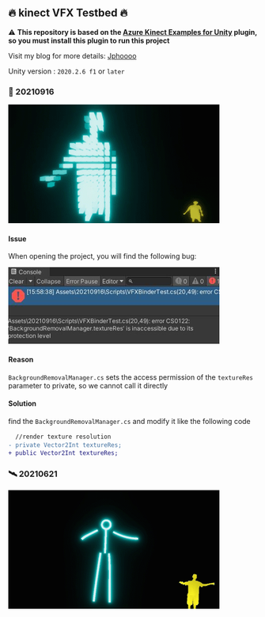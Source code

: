 ## 🔥 kinect VFX Testbed 🔥

⚠️ <b>This repository is based on the [Azure Kinect Examples for Unity](https://assetstore.unity.com/packages/tools/integration/azure-kinect-examples-for-unity-149700?locale=zh-CN#content) plugin, so you must install this plugin to run this project</b>

Visit my blog for more details: [Jphoooo](https://jphoooo.github.io/posts/Unity-Kinect.html)

Unity version : `2020.2.6 f1` or `later`

### 🧊 20210916

![20210916-preview](https://github.com/JpHoooo/unity-kinect-testbed/blob/master/Recordings/20210916-preview.gif)

#### Issue

When opening the project, you will find the following bug:

![20210916-bug](https://github.com/JpHoooo/unity-kinect-testbed/blob/master/Recordings/20210916-bug.jpg)

#### Reason

`BackgroundRemovalManager.cs` sets the access permission of the `textureRes` parameter to private, so we cannot call it directly

#### Solution

find the `BackgroundRemovalManager.cs` and modify it like the following code

```diff 
  //render texture resolution
- private Vector2Int textureRes;
+ public Vector2Int textureRes;
```

### 🛰️ 20210621

![20210621-preview](https://github.com/JpHoooo/unity-kinect-testbed/blob/master/Recordings/20210621-preview.gif)





